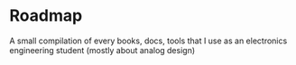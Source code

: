 # Roadmap
A small compilation of every books, docs, tools that I use as an electronics engineering student (mostly about analog design)
